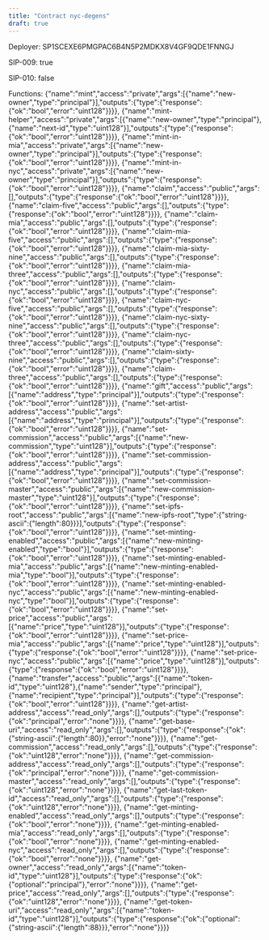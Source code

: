 ```yaml
---
title: "Contract nyc-degens"
draft: true
---
```

Deployer: SP1SCEXE6PMGPAC6B4N5P2MDKX8V4GF9QDE1FNNGJ

SIP-009: true

SIP-010: false

Functions:
{"name":"mint","access":"private","args":[{"name":"new-owner","type":"principal"}],"outputs":{"type":{"response":{"ok":"bool","error":"uint128"}}}}, {"name":"mint-helper","access":"private","args":[{"name":"new-owner","type":"principal"},{"name":"next-id","type":"uint128"}],"outputs":{"type":{"response":{"ok":"bool","error":"uint128"}}}}, {"name":"mint-in-mia","access":"private","args":[{"name":"new-owner","type":"principal"}],"outputs":{"type":{"response":{"ok":"bool","error":"uint128"}}}}, {"name":"mint-in-nyc","access":"private","args":[{"name":"new-owner","type":"principal"}],"outputs":{"type":{"response":{"ok":"bool","error":"uint128"}}}}, {"name":"claim","access":"public","args":[],"outputs":{"type":{"response":{"ok":"bool","error":"uint128"}}}}, {"name":"claim-five","access":"public","args":[],"outputs":{"type":{"response":{"ok":"bool","error":"uint128"}}}}, {"name":"claim-mia","access":"public","args":[],"outputs":{"type":{"response":{"ok":"bool","error":"uint128"}}}}, {"name":"claim-mia-five","access":"public","args":[],"outputs":{"type":{"response":{"ok":"bool","error":"uint128"}}}}, {"name":"claim-mia-sixty-nine","access":"public","args":[],"outputs":{"type":{"response":{"ok":"bool","error":"uint128"}}}}, {"name":"claim-mia-three","access":"public","args":[],"outputs":{"type":{"response":{"ok":"bool","error":"uint128"}}}}, {"name":"claim-nyc","access":"public","args":[],"outputs":{"type":{"response":{"ok":"bool","error":"uint128"}}}}, {"name":"claim-nyc-five","access":"public","args":[],"outputs":{"type":{"response":{"ok":"bool","error":"uint128"}}}}, {"name":"claim-nyc-sixty-nine","access":"public","args":[],"outputs":{"type":{"response":{"ok":"bool","error":"uint128"}}}}, {"name":"claim-nyc-three","access":"public","args":[],"outputs":{"type":{"response":{"ok":"bool","error":"uint128"}}}}, {"name":"claim-sixty-nine","access":"public","args":[],"outputs":{"type":{"response":{"ok":"bool","error":"uint128"}}}}, {"name":"claim-three","access":"public","args":[],"outputs":{"type":{"response":{"ok":"bool","error":"uint128"}}}}, {"name":"gift","access":"public","args":[{"name":"address","type":"principal"}],"outputs":{"type":{"response":{"ok":"bool","error":"uint128"}}}}, {"name":"set-artist-address","access":"public","args":[{"name":"address","type":"principal"}],"outputs":{"type":{"response":{"ok":"bool","error":"uint128"}}}}, {"name":"set-commission","access":"public","args":[{"name":"new-commission","type":"uint128"}],"outputs":{"type":{"response":{"ok":"bool","error":"uint128"}}}}, {"name":"set-commission-address","access":"public","args":[{"name":"address","type":"principal"}],"outputs":{"type":{"response":{"ok":"bool","error":"uint128"}}}}, {"name":"set-commission-master","access":"public","args":[{"name":"new-commission-master","type":"uint128"}],"outputs":{"type":{"response":{"ok":"bool","error":"uint128"}}}}, {"name":"set-ipfs-root","access":"public","args":[{"name":"new-ipfs-root","type":{"string-ascii":{"length":80}}}],"outputs":{"type":{"response":{"ok":"bool","error":"uint128"}}}}, {"name":"set-minting-enabled","access":"public","args":[{"name":"new-minting-enabled","type":"bool"}],"outputs":{"type":{"response":{"ok":"bool","error":"uint128"}}}}, {"name":"set-minting-enabled-mia","access":"public","args":[{"name":"new-minting-enabled-mia","type":"bool"}],"outputs":{"type":{"response":{"ok":"bool","error":"uint128"}}}}, {"name":"set-minting-enabled-nyc","access":"public","args":[{"name":"new-minting-enabled-nyc","type":"bool"}],"outputs":{"type":{"response":{"ok":"bool","error":"uint128"}}}}, {"name":"set-price","access":"public","args":[{"name":"price","type":"uint128"}],"outputs":{"type":{"response":{"ok":"bool","error":"uint128"}}}}, {"name":"set-price-mia","access":"public","args":[{"name":"price","type":"uint128"}],"outputs":{"type":{"response":{"ok":"bool","error":"uint128"}}}}, {"name":"set-price-nyc","access":"public","args":[{"name":"price","type":"uint128"}],"outputs":{"type":{"response":{"ok":"bool","error":"uint128"}}}}, {"name":"transfer","access":"public","args":[{"name":"token-id","type":"uint128"},{"name":"sender","type":"principal"},{"name":"recipient","type":"principal"}],"outputs":{"type":{"response":{"ok":"bool","error":"uint128"}}}}, {"name":"get-artist-address","access":"read_only","args":[],"outputs":{"type":{"response":{"ok":"principal","error":"none"}}}}, {"name":"get-base-uri","access":"read_only","args":[],"outputs":{"type":{"response":{"ok":{"string-ascii":{"length":80}},"error":"none"}}}}, {"name":"get-commission","access":"read_only","args":[],"outputs":{"type":{"response":{"ok":"uint128","error":"none"}}}}, {"name":"get-commission-address","access":"read_only","args":[],"outputs":{"type":{"response":{"ok":"principal","error":"none"}}}}, {"name":"get-commission-master","access":"read_only","args":[],"outputs":{"type":{"response":{"ok":"uint128","error":"none"}}}}, {"name":"get-last-token-id","access":"read_only","args":[],"outputs":{"type":{"response":{"ok":"uint128","error":"none"}}}}, {"name":"get-minting-enabled","access":"read_only","args":[],"outputs":{"type":{"response":{"ok":"bool","error":"none"}}}}, {"name":"get-minting-enabled-mia","access":"read_only","args":[],"outputs":{"type":{"response":{"ok":"bool","error":"none"}}}}, {"name":"get-minting-enabled-nyc","access":"read_only","args":[],"outputs":{"type":{"response":{"ok":"bool","error":"none"}}}}, {"name":"get-owner","access":"read_only","args":[{"name":"token-id","type":"uint128"}],"outputs":{"type":{"response":{"ok":{"optional":"principal"},"error":"none"}}}}, {"name":"get-price","access":"read_only","args":[],"outputs":{"type":{"response":{"ok":"uint128","error":"none"}}}}, {"name":"get-token-uri","access":"read_only","args":[{"name":"token-id","type":"uint128"}],"outputs":{"type":{"response":{"ok":{"optional":{"string-ascii":{"length":88}}},"error":"none"}}}}
